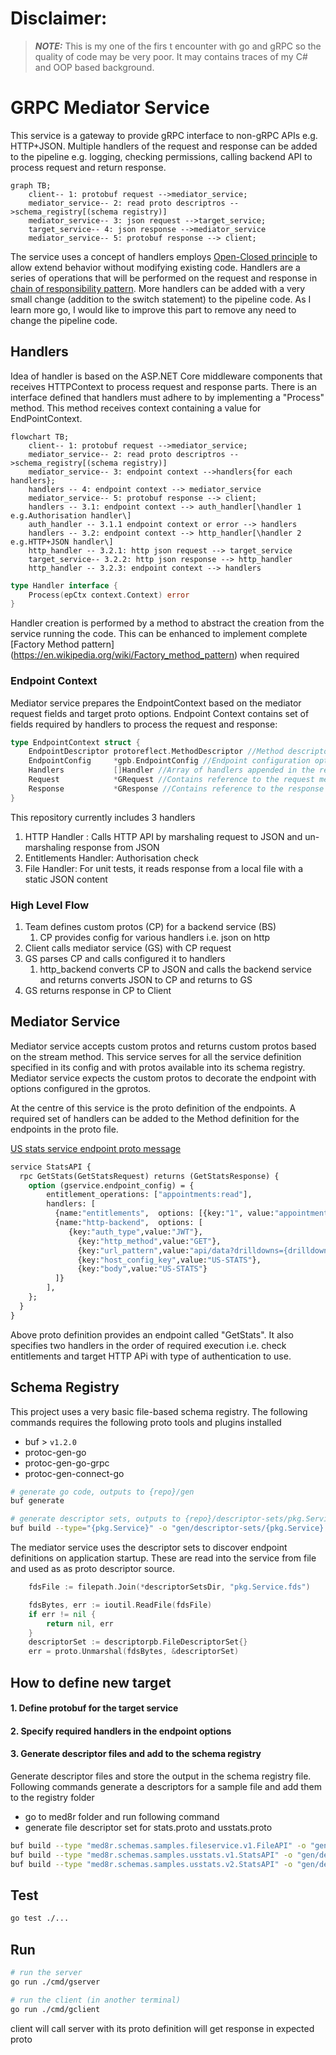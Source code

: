 # Disclaimer:
> **_NOTE:_**  This is my one of the firs t encounter with go and gRPC so the quality of code may be very poor. It may contains traces of my C# and OOP based background.

# GRPC Mediator Service
This service is a gateway to provide gRPC interface to non-gRPC APIs e.g. HTTP+JSON. Multiple handlers of the request and response can be added to  the pipeline e.g. logging, checking permissions, calling backend API to process request and return response.

```mermaid
graph TB;
    client-- 1: protobuf request -->mediator_service;
    mediator_service-- 2: read proto descriptros -->schema_registry[(schema registry)]
    mediator_service-- 3: json request -->target_service;
    target_service-- 4: json response -->mediator_service
    mediator_service-- 5: protobuf response --> client;
```

The service uses a concept of handlers employs [Open-Closed principle](https://en.wikipedia.org/wiki/Open%E2%80%93closed_principle) to allow extend behavior without modifying existing code. Handlers are a series of operations that will be performed on the request and response in [chain of responsibility pattern](https://en.wikipedia.org/wiki/Open%E2%80%93closed_principle). More handlers can be added with a very small change (addition to the switch statement) to the pipeline code. As I learn more go, I would like to improve this part to remove any need to change the pipeline code.

## Handlers
Idea of handler is based on the ASP.NET Core middleware components that receives HTTPContext to process request and response parts. There is an interface defined that handlers must adhere to by implementing a "Process" method. This method receives context containing a value for EndPointContext.

```mermaid
flowchart TB;
    client-- 1: protobuf request -->mediator_service;
    mediator_service-- 2: read proto descriptros -->schema_registry[(schema registry)]
    mediator_service-- 3: endpoint context -->handlers{for each handlers};
    handlers -- 4: endpoint context --> mediator_service
    mediator_service-- 5: protobuf response --> client;
    handlers -- 3.1: endpoint context --> auth_handler[\handler 1 e.g.Authorisation handler\]
    auth_handler -- 3.1.1 endpoint context or error --> handlers
    handlers -- 3.2: endpoint context --> http_handler[\handler 2 e.g.HTTP+JSON handler\]
    http_handler -- 3.2.1: http json request --> target_service
    target_service-- 3.2.2: http json response --> http_handler
    http_handler -- 3.2.3: endpoint context --> handlers

```

```go
type Handler interface {
	Process(epCtx context.Context) error
}
```
Handler creation is performed by a method to abstract the creation from the service running the code. This can be enhanced to implement complete [Factory Method pattern] (https://en.wikipedia.org/wiki/Factory_method_pattern) when required

### Endpoint Context
Mediator service prepares the EndpointContext based on the mediator request fields and target proto options. Endpoint Context contains set of fields required by handlers to process the request and response:

```go
type EndpointContext struct {
	EndpointDescriptor protoreflect.MethodDescriptor //Method descriptor (reflection) for the target endpoint
	EndpointConfig     *gpb.EndpointConfig //Endpoint configuration options defined by the target endpoint
	Handlers           []Handler //Array of handlers appended in the required order of execution based on the EndpointConfig
	Request            *GRequest //Contains reference to the request message. Each handler can read, validate or enrich it
	Response           *GResponse //Contains reference to the response message. Each handler can read, validate or enrich it
}
```

This repository currently includes 3 handlers

1. HTTP Handler : Calls HTTP API by marshaling request to JSON and un-marshaling response from JSON
2. Entitlements Handler: Authorisation check
3. File Handler: For unit tests, it reads response from a local file with a static JSON content


### High Level Flow

1. Team defines custom protos (CP) for a backend service (BS)
    1. CP provides config for various handlers i.e. json on http
2. Client calls mediator service (GS) with CP request
3. GS parses CP and calls configured it to handlers
    1. http_backend converts CP to JSON and calls the backend service and returns converts JSON to CP and returns to GS
4. GS returns response in CP to Client

## Mediator Service

Mediator service accepts custom protos and returns custom protos based on the stream method. This service serves for all the service definition specified in its config and with protos available into its schema registry.
Mediator service expects the custom protos to decorate the endpoint with options configured in the gprotos.


At the centre of this service is the proto definition of the endpoints. A required set of handlers can be added to the Method definition for the endpoints in the proto file.

[US stats service endpoint proto message](/schemas/usstats/usstats.proto)

```protobuf
service StatsAPI {
  rpc GetStats(GetStatsRequest) returns (GetStatsResponse) {
    option (gservice.endpoint_config) = {
        entitlement_operations: ["appointments:read"],
        handlers: [
          {name:"entitlements",  options: [{key:"1", value:"appointments:read"}]},
          {name:"http-backend",  options: [
             {key:"auth_type",value:"JWT"},
               {key:"http_method",value:"GET"},
               {key:"url_pattern",value:"api/data?drilldowns={drilldowns}&measures={measures}"},
               {key:"host_config_key",value:"US-STATS"},
               {key:"body",value:"US-STATS"}
          ]}
        ],
    };
  }
}
```

Above proto definition provides an endpoint called "GetStats". It also specifies two handlers in the order of required execution i.e. check entitlements and target HTTP APi with type of authentication to use.

## Schema Registry

This project uses a very basic file-based schema registry. The following commands requires the following proto tools and plugins installed

- buf > `v1.2.0`
- protoc-gen-go
- protoc-gen-go-grpc
- protoc-gen-connect-go

```bash
# generate go code, outputs to {repo}/gen
buf generate

# generate descriptor sets, outputs to {repo}/descriptor-sets/pkg.Service.fds
buf build --type="{pkg.Service}" -o "gen/descriptor-sets/{pkg.Service}.fds" --as-file-descriptor-set
```

The mediator service uses the descriptor sets to discover endpoint definitions on application startup. These are read into the service from file and used as as proto descriptor source.

```go
	fdsFile := filepath.Join(*descriptorSetsDir, "pkg.Service.fds")

	fdsBytes, err := ioutil.ReadFile(fdsFile)
	if err != nil {
		return nil, err
	}
	descriptorSet := descriptorpb.FileDescriptorSet{}
	err = proto.Unmarshal(fdsBytes, &descriptorSet)
```


## How to define new target

#### 1. Define protobuf for the target service

#### 2. Specify required handlers in the endpoint options

#### 3. Generate descriptor files and add to the schema registry

Generate descriptor files and store the output in the schema registry file. Following commands generate a descriptors for a sample file and add them to the registry folder

- go to med8r folder and run following command
- generate file descriptor set for stats.proto and usstats.proto

```sh
buf build --type "med8r.schemas.samples.fileservice.v1.FileAPI" -o "gen/descriptor-sets/fileservice.v1.FileAPI.fds" --as-file-descriptor-set 
buf build --type "med8r.schemas.samples.usstats.v1.StatsAPI" -o "gen/descriptor-sets/usstats.v1.StatsAPI.fds" --as-file-descriptor-set
buf build --type "med8r.schemas.samples.usstats.v2.StatsAPI" -o "gen/descriptor-sets/usstats.v2.StatsAPI.fds" --as-file-descriptor-set
```

## Test

```sh
go test ./...
```
## Run

```sh
# run the server
go run ./cmd/gserver

# run the client (in another terminal)
go run ./cmd/gclient
```

client will call server with its proto definition will get response in expected proto

